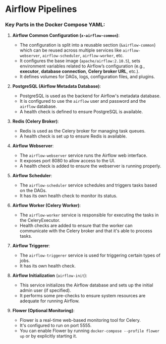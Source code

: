# Airflow Pipelines

### Key Parts in the Docker Compose YAML:

1. **Airflow Common Configuration (`x-airflow-common`)**:
   - The configuration is split into a reusable section (`&airflow-common`) which can be reused across multiple services like `airflow-webserver`, `airflow-scheduler`, `airflow-worker`, etc.
   - It configures the base image (`apache/airflow:2.10.5`), sets environment variables related to Airflow’s configuration (e.g., **executor**, **database connection**, **Celery broker URL**, etc.).
   - It defines volumes for DAGs, logs, configuration files, and plugins.

2. **PostgreSQL (Airflow Metadata Database)**:
   - PostgreSQL is used as the backend for Airflow's metadata database.
   - It is configured to use the `airflow` user and password and the `airflow` database.
   - A health check is defined to ensure PostgreSQL is available.

3. **Redis (Celery Broker)**:
   - Redis is used as the Celery broker for managing task queues.
   - A health check is set up to ensure Redis is available.

4. **Airflow Webserver**:
   - The `airflow-webserver` service runs the Airflow web interface.
   - It exposes port 8080 to allow access to the UI.
   - A health check is added to ensure the webserver is running properly.

5. **Airflow Scheduler**:
   - The `airflow-scheduler` service schedules and triggers tasks based on the DAGs.
   - It has its own health check to monitor its status.

6. **Airflow Worker (Celery Worker)**:
   - The `airflow-worker` service is responsible for executing the tasks in the CeleryExecutor.
   - Health checks are added to ensure that the worker can communicate with the Celery broker and that it's able to process tasks.

7. **Airflow Triggerer**:
   - The `airflow-triggerer` service is used for triggering certain types of jobs.
   - It has its own health check.

8. **Airflow Initialization** (`airflow-init`):
   - This service initializes the Airflow database and sets up the initial admin user (if specified).
   - It performs some pre-checks to ensure system resources are adequate for running Airflow.

9. **Flower (Optional Monitoring)**:
   - Flower is a real-time web-based monitoring tool for Celery.
   - It's configured to run on port 5555.
   - You can enable Flower by running `docker-compose --profile flower up` or by explicitly starting it.
